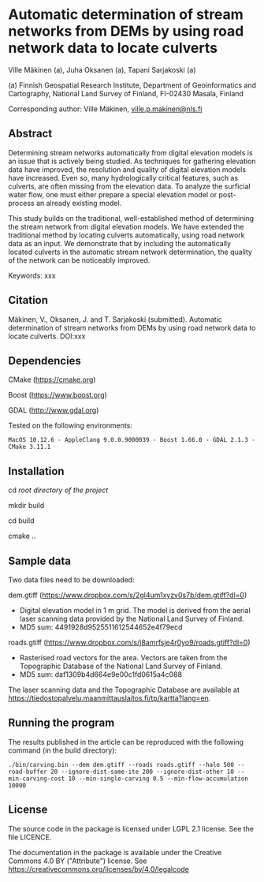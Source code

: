 Automatic determination of stream networks from DEMs by using road network data to locate culverts
================================================================================================================

Ville Mäkinen (a), Juha Oksanen (a), Tapani Sarjakoski (a)

(a) Finnish Geospatial Research Institute, Department of Geoinformatics and Cartography, National Land Survey of Finland, FI-02430 Masala, Finland

Corresponding author: Ville Mäkinen, ville.p.makinen@nls.fi

Abstract
--------
Determining stream networks automatically from digital elevation models is an issue that is actively being studied. As techniques for gathering elevation data have improved, the resolution and quality of digital elevation models have increased. Even so, many hydrologically critical features, such as culverts, are often missing from the elevation data. To analyze the surficial water flow, one must either prepare a special elevation model or post-process an already existing model.

This study builds on the traditional, well-established method of determining the stream network from digital elevation models. We have extended the traditional method by locating culverts automatically, using road network data as an input. We demonstrate that by including the automatically located culverts in the automatic stream network determination, the quality of the network can be noticeably improved.

Keywords: xxx

Citation
--------
Mäkinen, V., Oksanen, J. and T. Sarjakoski (submitted). Automatic determination of stream networks from DEMs by using road network data to locate culverts. DOI:xxx

Dependencies
------------

CMake (https://cmake.org)

Boost (https://www.boost.org)

GDAL (http://www.gdal.org)

Tested on the following environments:

    MacOS 10.12.6 - AppleClang 9.0.0.9000039 - Boost 1.66.0 - GDAL 2.1.3 - CMake 3.11.1

Installation
------------

cd *root directory of the project*

mkdir build

cd build

cmake ..

Sample data
-----------

Two data files need to be downloaded:

dem.gtiff (https://www.dropbox.com/s/2gl4um1xyzv0s7b/dem.gtiff?dl=0)
- Digital elevation model in 1 m grid. The model is derived from the aerial laser scanning data provided by the National Land Survey of Finland.
- MD5 sum: 4491928d9525511612544652e4f79ecd

roads.gtiff (https://www.dropbox.com/s/j8amrfsje4r0yo9/roads.gtiff?dl=0)
- Rasterised road vectors for the area. Vectors are taken from the Topographic Database of the National Land Survey of Finland.
- MD5 sum: daf1309b4d664e9e00c1fd0615a4c088

The laser scanning data and the Topographic Database are available at https://tiedostopalvelu.maanmittauslaitos.fi/tp/kartta?lang=en.

Running the program
-------------------

The results published in the article can be reproduced with the following command (in the build directory):

    ./bin/carving.bin --dem dem.gtiff --roads roads.gtiff --halo 500 --road-buffer 20 --ignore-dist-same-ite 200 --ignore-dist-other 10 --min-carving-cost 10 --min-single-carving 0.5 --min-flow-accumulation 10000

License
-------

The source code in the package is licensed under LGPL 2.1 license. See the file LICENCE.

The documentation in the package is available under the Creative Commons 4.0 BY ("Attribute") license. See https://creativecommons.org/licenses/by/4.0/legalcode
